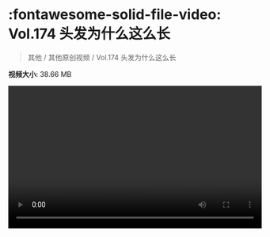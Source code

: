 # :fontawesome-solid-file-video: Vol.174 头发为什么这么长

> 其他 / 其他原创视频 / Vol.174 头发为什么这么长

**视频大小**: 38.66 MB

<video id="V-59eabadf64081e4681f8defed6f02d5b" width="512" height="288" preload="none" playsinline webkit-playsinline></video>